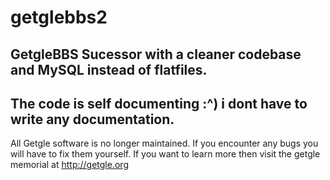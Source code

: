 # getglebbs2
GetgleBBS Sucessor with a cleaner codebase and MySQL instead of flatfiles.
--------------------------------------------------------------------------
The code is self documenting :^) i dont have to write any documentation.
---
All Getgle software is no longer maintained. If you encounter any bugs you will have to fix them yourself.
If you want to learn more then visit the getgle memorial at http://getgle.org
